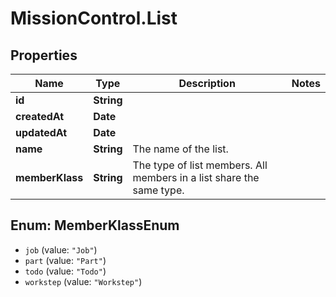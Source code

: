 # MissionControl.List

## Properties
Name | Type | Description | Notes
------------ | ------------- | ------------- | -------------
**id** | **String** |  | 
**createdAt** | **Date** |  | 
**updatedAt** | **Date** |  | 
**name** | **String** | The name of the list. | 
**memberKlass** | **String** | The type of list members. All members in a list share the same type. | 

<a name="MemberKlassEnum"></a>
## Enum: MemberKlassEnum

* `job` (value: `"Job"`)
* `part` (value: `"Part"`)
* `todo` (value: `"Todo"`)
* `workstep` (value: `"Workstep"`)

